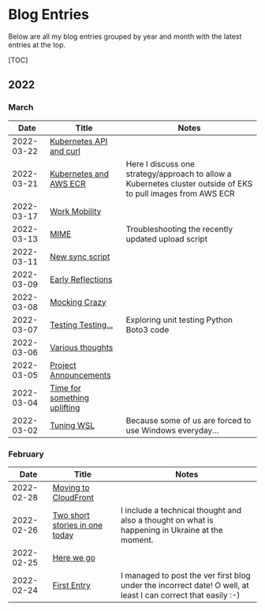 # Blog Entries

Below are all my blog entries grouped by year and month with the latest entries at the top.

[TOC]

## 2022

### March

| Date       | Title                                                | Notes                                                                                                         |
|------------|------------------------------------------------------|---------------------------------------------------------------------------------------------------------------|
| 2022-03-22 | [Kubernetes API and curl](2022/2022-03-22.md)        |                                                                                                               |
| 2022-03-21 | [Kubernetes and AWS ECR](2022/2022-03-21.md)         | Here I discuss one strategy/approach to allow a Kubernetes cluster outside of EKS to pull images from AWS ECR |
| 2022-03-17 | [Work Mobility](2022/2022-03-17.md)                  |                                                                                                               |
| 2022-03-13 | [MIME](2022/2022-03-13.md)                           | Troubleshooting the recently updated upload script                                                            |
| 2022-03-11 | [New sync script](2022/2022-03-11.md)                |                                                                                                               |
| 2022-03-09 | [Early Reflections](2022/2022-03-09.md)              |                                                                                                               |
| 2022-03-08 | [Mocking Crazy](2022/2022-03-08.md)                  |                                                                                                               |
| 2022-03-07 | [Testing Testing...](2022/2022-03-07.md)             | Exploring unit testing Python Boto3 code                                                                      |
| 2022-03-06 | [Various thoughts](2022/2022-03-06.md)               |                                                                                                               |
| 2022-03-05 | [Project Announcements](2022/2022-03-05.md)          |                                                                                                               |
| 2022-03-04 | [Time for something uplifting](2022/2022-03-04.md)   |                                                                                                               |
| 2022-03-02 | [Tuning WSL](2022/2022-03-02.md)                     | Because some of us are forced to use Windows everyday...                                                      |

### February

| Date       | Title                                                | Notes                                                                                                         |
|------------|------------------------------------------------------|---------------------------------------------------------------------------------------------------------------|
| 2022-02-28 | [Moving to CloudFront](2022/2022-02-28.md)           |                                                                                                               |
| 2022-02-26 | [Two short stories in one today](2022/2022-02-26.md) | I include a technical thought and also a thought on what is happening in Ukraine at the moment.               |
| 2022-02-25 | [Here we go](2022/2022-02-25.md)                     |                                                                                                               |
| 2022-02-24 | [First Entry](2022/2022-02-24.md)                    | I managed to post the ver first blog under the incorrect date! O well, at least I can correct that easily :-) |

